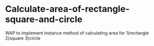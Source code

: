 # Calculate-area-of-rectangle-square-and-circle
WAP to implement instance method of calculating area for 1)rectangle 2)square 3)circle
